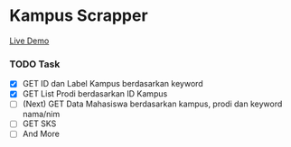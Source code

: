 # Kampus Scrapper

[Live Demo](https://kampus-api.sutanlab.id/graphql)

### TODO Task
- [x] GET ID dan Label Kampus berdasarkan keyword
- [x] GET List Prodi berdasarkan ID Kampus
- [ ] (Next) GET Data Mahasiswa berdasarkan kampus, prodi dan keyword nama/nim
- [ ] GET SKS
- [ ] And More 